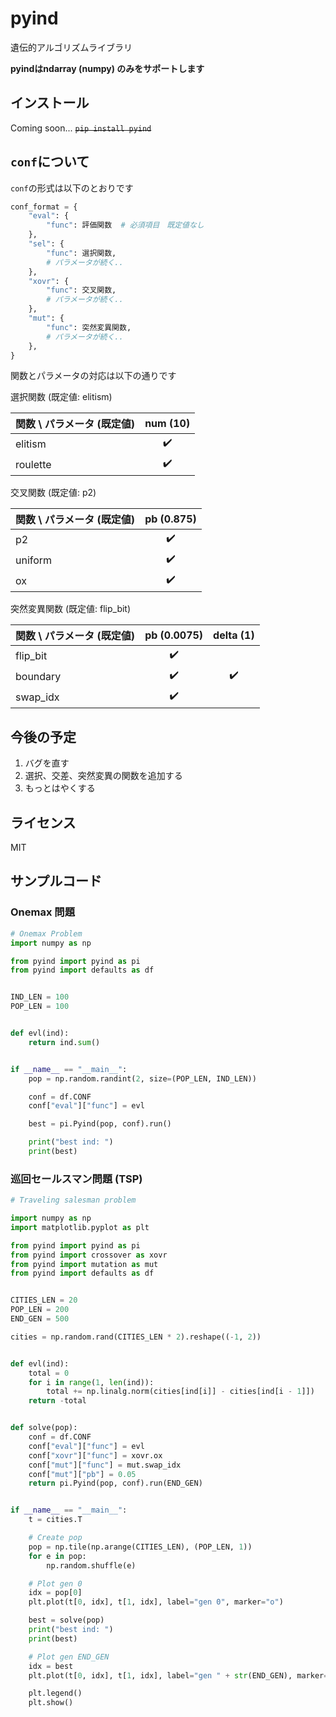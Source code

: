 # pyind
遺伝的アルゴリズムライブラリ

**pyindはndarray (numpy) のみをサポートします**

## インストール
Coming soon...
~~``pip install pyind``~~

## `conf`について
`conf`の形式は以下のとおりです
```python
conf_format = {
    "eval": {
        "func": 評価関数  # 必須項目　既定値なし
    },
    "sel": {
        "func": 選択関数,
        # パラメータが続く..
    },
    "xovr": {
        "func": 交叉関数,
        # パラメータが続く..
    },
    "mut": {
        "func": 突然変異関数,
        # パラメータが続く..
    },
}
```
関数とパラメータの対応は以下の通りです

選択関数 (既定値: elitism)

関数 \ パラメータ (既定値) | num (10)
-- | :--:
elitism | :heavy_check_mark:
roulette | :heavy_check_mark:

交叉関数 (既定値: p2)

関数 \ パラメータ (既定値) | pb (0.875)
-- | :--:
p2 | :heavy_check_mark:
uniform | :heavy_check_mark:
ox | :heavy_check_mark:

突然変異関数 (既定値: flip_bit)

関数 \ パラメータ (既定値) | pb (0.0075)| delta (1)
-- | :--: | :--:
flip_bit | :heavy_check_mark:
boundary | :heavy_check_mark: | :heavy_check_mark:
swap_idx | :heavy_check_mark:

## 今後の予定
1. バグを直す
1. 選択、交差、突然変異の関数を追加する
1. もっとはやくする

## ライセンス
MIT

## サンプルコード
### Onemax 問題
```python
# Onemax Problem
import numpy as np

from pyind import pyind as pi
from pyind import defaults as df


IND_LEN = 100
POP_LEN = 100


def evl(ind):
    return ind.sum()


if __name__ == "__main__":
    pop = np.random.randint(2, size=(POP_LEN, IND_LEN))

    conf = df.CONF
    conf["eval"]["func"] = evl

    best = pi.Pyind(pop, conf).run()

    print("best ind: ")
    print(best)

```
### 巡回セールスマン問題 (TSP)
```python
# Traveling salesman problem

import numpy as np
import matplotlib.pyplot as plt

from pyind import pyind as pi
from pyind import crossover as xovr
from pyind import mutation as mut
from pyind import defaults as df


CITIES_LEN = 20
POP_LEN = 200
END_GEN = 500

cities = np.random.rand(CITIES_LEN * 2).reshape((-1, 2))


def evl(ind):
    total = 0
    for i in range(1, len(ind)):
        total += np.linalg.norm(cities[ind[i]] - cities[ind[i - 1]])
    return -total


def solve(pop):
    conf = df.CONF
    conf["eval"]["func"] = evl
    conf["xovr"]["func"] = xovr.ox
    conf["mut"]["func"] = mut.swap_idx
    conf["mut"]["pb"] = 0.05
    return pi.Pyind(pop, conf).run(END_GEN)


if __name__ == "__main__":
    t = cities.T

    # Create pop
    pop = np.tile(np.arange(CITIES_LEN), (POP_LEN, 1))
    for e in pop:
        np.random.shuffle(e)

    # Plot gen 0
    idx = pop[0]
    plt.plot(t[0, idx], t[1, idx], label="gen 0", marker="o")

    best = solve(pop)
    print("best ind: ")
    print(best)

    # Plot gen END_GEN
    idx = best
    plt.plot(t[0, idx], t[1, idx], label="gen " + str(END_GEN), marker="o")

    plt.legend()
    plt.show()

```
